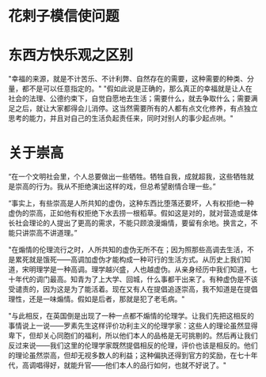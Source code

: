 # 花剌子模信使问题


# 东西方快乐观之区别
"幸福的来源，就是不计苦乐、不计利弊、自然存在的需要，这种需要的种类、分量，都不是可以任意指定的。"
"假如此说是正确的，那么真正的幸福就是让人在社会的法理、公德约束下，自觉自愿地去生活；需要什么，就去争取什么；需要满足之后，就让大家都得会儿消停。这当然需要所有的人都有点文化修养，有点独立思考的能力，并且对自己的生活负起责任来，同时对别人的事少起点哄。"


# 关于崇高

“在一个文明社会里，个人总要做出一些牺牲。牺牲自我，成就超我，这些牺牲就是崇高的行为。我从不拒绝演出这样的戏，但总希望剧情合理一些。”

“事实上，有些崇高是人所共知的虚伪，这种东西比堕落还要坏，人有权拒绝一种虚伪的崇高，正如他有权拒绝下水去捞一根稻草。假如这是对的，就对营造或是体长社会理论的人提出了更高的需求，不能只顾浪漫煽情，要留有余地。换言之，不能只讲崇高不讲道理。”

"在煽情的伦理流行之时，人所共知的虚伪无所不在；因为照那些高调去生活，不是累死就是饿死——高调加虚伪才能构成一种可行的生活方式。从历史上我们知道，宋明理学是一种高调。理学越兴盛，人也越虚伪。从亲身经历中我们知道，七十年代的调门最高。知青为了上大学、回城，什么事都干出来了。有种虚伪是不该受谴责的，因为这是为了能活着。现在又有人在提倡追逐崇高，我不知道是在提倡理性，还是一味煽情。假如是后者，那就是犯了老毛病。"

"与此相反，在英国倒是出现了一种一点都不煽情的伦理学。让我们先把这相反的事情说上一说——罗素先生这样评价功利主义的伦理学家：这些人的理论虽然显得卑下，但却关心同胞们的福利，所以他们本人的品格是无可挑剔的。然后再让我们反过来说——我们这里的伦理学家既然提倡相反的伦理，评价也该是相反的。他们的理论虽然崇高，但却无视多数人的利益；这种偏执还得到官方的奖励，在七十年代，高调唱得好，就能升官——他们本人的品行如何，也就不好说了。"


